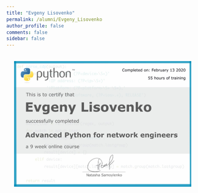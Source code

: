 ```yaml
---
title: "Evgeny Lisovenko"
permalink: /alumni/Evgeny_Lisovenko
author_profile: false
comments: false
sidebar: false
---
```


<div style="padding: 20px;">
  <img src="https://raw.githubusercontent.com/advpyneng/advpyneng.github.io/master/alumni/Evgeny_Lisovenko.png" alt="Advanced Python for network engineers">
</div>

